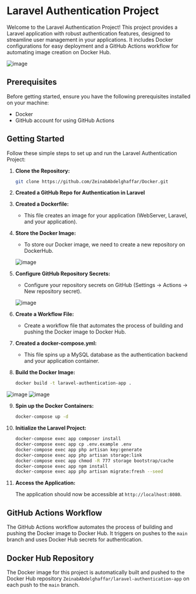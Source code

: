 # Laravel Authentication Project

Welcome to the Laravel Authentication Project! This project provides a Laravel application with robust authentication features, designed to streamline user management in your applications. It includes Docker configurations for easy deployment and a GitHub Actions workflow for automating image creation on Docker Hub.

![image](https://github.com/ZeinabAbdelghaffar/Docker/assets/87963230/4913c0cb-4221-4624-bd6e-387184454e13)

## Prerequisites

Before getting started, ensure you have the following prerequisites installed on your machine:

- Docker
- GitHub account for using GitHub Actions

## Getting Started

Follow these simple steps to set up and run the Laravel Authentication Project:

1. **Clone the Repository:**

   ```bash
   git clone https://github.com/ZeinabAbdelghaffar/Docker.git
   ```

2. **Created a GitHub Repo for Authentication in Laravel**

3. **Created a Dockerfile:**

   - This file creates an image for your application (WebServer, Laravel, and your application).

4. **Store the Docker Image:**

   - To store our Docker image, we need to create a new repository on DockerHub.

   ![image](https://github.com/ZeinabAbdelghaffar/Docker/assets/87963230/874b6dc0-2144-4f5b-91d4-fa31745c8f27)

5. **Configure GitHub Repository Secrets:**

   - Configure your repository secrets on GitHub (Settings -> Actions -> New repository secret).

   ![image](https://github.com/ZeinabAbdelghaffar/Docker/assets/87963230/68f17c1b-941b-47a1-9c82-a6fe59ce0bc7)

6. **Create a Workflow File:**

   - Create a workflow file that automates the process of building and pushing the Docker image to Docker Hub.

7. **Created a docker-compose.yml:**

   - This file spins up a MySQL database as the authentication backend and your application container.

8. **Build the Docker Image:**

   ```bash
   docker build -t laravel-authentication-app .
   ```
![image](https://github.com/ZeinabAbdelghaffar/Docker/assets/87963230/125fd8a6-293b-430f-9cca-d6ecd42459b8)
![image](https://github.com/ZeinabAbdelghaffar/Docker/assets/87963230/ac33eb19-f6ed-4e5a-b389-6281197239fc)


9. **Spin up the Docker Containers:**

   ```bash
   docker-compose up -d
   ```

10. **Initialize the Laravel Project:**

    ```bash
    docker-compose exec app composer install
    docker-compose exec app cp .env.example .env
    docker-compose exec app php artisan key:generate
    docker-compose exec app php artisan storage:link
    docker-compose exec app chmod -R 777 storage bootstrap/cache
    docker-compose exec app npm install
    docker-compose exec app php artisan migrate:fresh --seed
    ```

11. **Access the Application:**

    The application should now be accessible at `http://localhost:8080`.

## GitHub Actions Workflow

The GitHub Actions workflow automates the process of building and pushing the Docker image to Docker Hub. It triggers on pushes to the `main` branch and uses Docker Hub secrets for authentication.

## Docker Hub Repository

The Docker image for this project is automatically built and pushed to the Docker Hub repository `ZeinabAbdelghaffar/laravel-authentication-app` on each push to the `main` branch.
